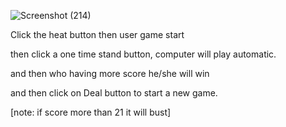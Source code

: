 ![Screenshot (214)](https://user-images.githubusercontent.com/78479119/130429225-5ee7e989-c54b-49fe-a451-95ffa0d51f78.png)

Click the heat button then user game start

then click a one time stand button, computer will play automatic.

and then who having more score he/she will win

and then click on Deal button to start a new game.

[note: if score more than 21 it will bust]
